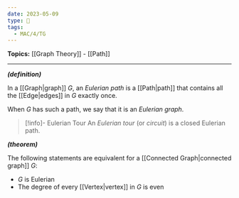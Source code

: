```yaml
---
date: 2023-05-09
type: 🧠
tags:
  - MAC/4/TG
---
```


**Topics:** [[Graph Theory]] - [[Path]]

---

_**(definition)**_

In a [[Graph|graph]] $G$, an _Eulerian path_ is a [[Path|path]] that contains all the [[Edge|edges]] in $G$ exactly once.

When $G$ has such a path, we say that it is an _Eulerian graph_.

> [!info]- Eulerian Tour
> An _Eulerian tour_ (or _circuit_) is a closed Eulerian path.

_**(theorem)**_

The following statements are equivalent for a [[Connected Graph|connected graph]] $G$:

- $G$ is Eulerian
- The degree of every [[Vertex|vertex]] in $G$ is even

